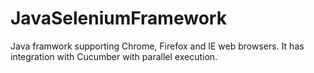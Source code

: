 # JavaSeleniumFramework

Java framwork supporting Chrome, Firefox and IE web browsers. It has integration with Cucumber with parallel execution.
